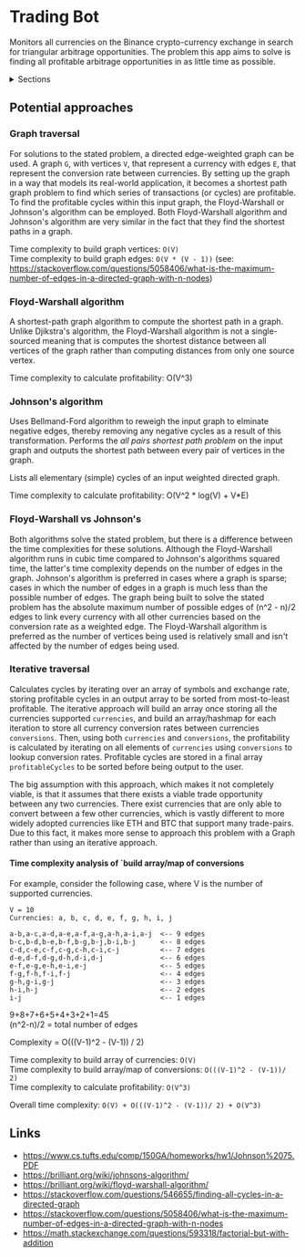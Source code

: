 # Trading Bot

Monitors all currencies on the Binance crypto-currency exchange in search for triangular arbitrage opportunities. The problem this app aims to solve is finding all profitable arbitrage opportunities in as little time as possible.

<details>
<summary>Sections</summary>
<p>

- [Potential approaches](#potential-approaches)
  - [Graph traversal](#graph-traversal)
    - [Floyd-Warshall algorithm](#floyd-warshall-algorithm)
    - [Johnson's algorithm](#johnsons-algorithm)
  - [Iterative traversal](#iterative-traversal)
- [Links](#links)

</p>
</details>

## Potential approaches
### Graph traversal
For solutions to the stated problem, a directed edge-weighted graph can be used. A graph `G`, with vertices `V`, that represent a currency with edges `E`, that represent the conversion rate between currencies. By setting up the graph in a way that models its real-world application, it becomes a shortest path graph problem to find which series of transactions (or cycles) are profitable. To find the profitable cycles within this input graph, the Floyd-Warshall or Johnson's algorithm can be employed. Both Floyd-Warshall algorithm and Johnson's algorithm are very similar in the fact that they find the shortest paths in a graph.

Time complexity to build graph vertices: `O(V)` \
Time complexity to build graph edges: `O(V * (V - 1))` (see: https://stackoverflow.com/questions/5058406/what-is-the-maximum-number-of-edges-in-a-directed-graph-with-n-nodes)

### Floyd-Warshall algorithm
A shortest-path graph algorithm to compute the shortest path in a graph. Unlike Djikstra's algorithm, the Floyd-Warshall algorithm is not a single-sourced meaning that is computes the shortest distance between all vertices of the graph rather than computing distances from only one source vertex.

Time complexity to calculate profitability: O(V^3)

### Johnson's algorithm
Uses Bellmand-Ford algorithm to reweigh the input graph to elminate negative edges, thereby removing any negative cycles as a result of this transformation. Performs the *all pairs shortest path problem* on the input graph and outputs the shortest path between every pair of vertices in the graph.

Lists all elementary (simple) cycles of an input weighted directed graph.

Time complexity to calculate profitability: O(V^2 * log(V) + V*E)

### Floyd-Warshall vs Johnson's
Both algorithms solve the stated problem, but there is a difference between the time complexities for these solutions. Although the Floyd-Warshall algorithm runs in cubic time compared to Johnson's algorithms squared time, the latter's time complexity depends on the number of edges in the graph. Johnson's algorithm is preferred in cases where a graph is sparse; cases in which the number of edges in a graph is much less than the possible number of edges. The graph being built to solve the stated problem has the absolute maximum number of possible edges of (n^2 - n)/2 edges to link every currency with all other currencies based on the conversion rate as a weighted edge. The Floyd-Warshall algorithm is preferred as the number of vertices being used is relatively small and isn't affected by the number of edges being used.

### Iterative traversal
Calculates cycles by iterating over an array of symbols and exchange rate, storing profitable cycles in an output array to be sorted from most-to-least profitable. The iterative approach will build an array once storing all the currencies supported `currencies`, and build an array/hashmap for each iteration to store all currency conversion rates between currencies `conversions`. Then, using both `currencies` and `conversions`, the profitability is calculated by iterating on all elements of `currencies` using `conversions` to lookup conversion rates. Profitable cycles are stored in a final array `profitableCycles` to be sorted before being output to the user.

The big assumption with this approach, which makes it not completely viable, is that it assumes that there exists a viable trade opportunity between any two currencies. There exist currencies that are only able to convert between a few other currencies, which is vastly different to more widely adopted currencies like ETH and BTC that support many trade-pairs. Due to this fact, it makes more sense to approach this problem with a Graph rather than using an iterative approach.

#### Time complexity analysis of `build array/map of conversions
For example, consider the following case, where V is the number of supported currencies.
```
V = 10
Currencies: a, b, c, d, e, f, g, h, i, j

a-b,a-c,a-d,a-e,a-f,a-g,a-h,a-i,a-j  <-- 9 edges
b-c,b-d,b-e,b-f,b-g,b-j,b-i,b-j      <-- 8 edges
c-d,c-e,c-f,c-g,c-h,c-i,c-j          <-- 7 edges 
d-e,d-f,d-g,d-h,d-i,d-j              <-- 6 edges
e-f,e-g,e-h,e-i,e-j                  <-- 5 edges
f-g,f-h,f-i,f-j                      <-- 4 edges
g-h,g-i,g-j                          <-- 3 edges
h-i,h-j                              <-- 2 edges
i-j                                  <-- 1 edges
```

9+8+7+6+5+4+3+2+1=45 \
(n^2-n)/2 = total number of edges

Complexity = O(((V-1)^2 - (V-1)) / 2)

Time complexity to build array of currencies: `O(V)` \
Time complexity to build array/map of conversions: `O(((V-1)^2 - (V-1))/ 2)` \
Time complexity to calculate profitability: `O(V^3)`

Overall time complexity: `O(V) + O(((V-1)^2 - (V-1))/ 2) + O(V^3)`

## Links
- https://www.cs.tufts.edu/comp/150GA/homeworks/hw1/Johnson%2075.PDF
- https://brilliant.org/wiki/johnsons-algorithm/
- https://brilliant.org/wiki/floyd-warshall-algorithm/
- https://stackoverflow.com/questions/546655/finding-all-cycles-in-a-directed-graph
- https://stackoverflow.com/questions/5058406/what-is-the-maximum-number-of-edges-in-a-directed-graph-with-n-nodes
- https://math.stackexchange.com/questions/593318/factorial-but-with-addition